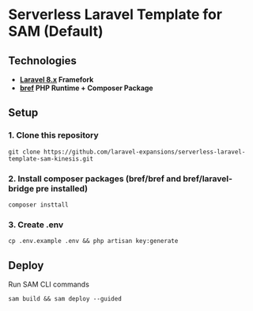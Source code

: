 # Serverless Laravel Template for SAM (Default)

## Technologies

- **[Laravel 8.x](https://github.com/laravel/framework/tree/8.x) Framefork**
- **[bref](https://github.com/brefphp/bref) PHP Runtime + Composer Package**

## Setup

### 1. Clone this repository
```
git clone https://github.com/laravel-expansions/serverless-laravel-template-sam-kinesis.git
```

### 2. Install composer packages (bref/bref and bref/laravel-bridge pre installed)
```
composer insttall
```

### 3. Create .env
```
cp .env.example .env && php artisan key:generate
```

## Deploy

Run SAM CLI commands
```
sam build && sam deploy --guided
```
